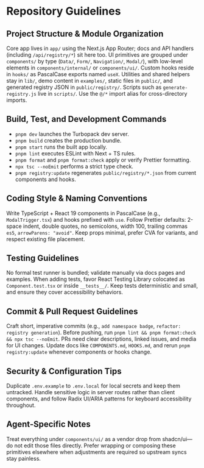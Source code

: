 # Repository Guidelines

## Project Structure & Module Organization
Core app lives in `app/` using the Next.js App Router; docs and API handlers (including `/api/registry/*`) sit here too. UI primitives are grouped under `components/` by type (`Data/`, `Form/`, `Navigation/`, `Modal/`), with low-level elements in `components/internal/` or `components/ui/`. Custom hooks reside in `hooks/` as PascalCase exports named `useX`. Utilities and shared helpers stay in `lib/`, demo content in `examples/`, static files in `public/`, and generated registry JSON in `public/registry/`. Scripts such as `generate-registry.js` live in `scripts/`. Use the `@/*` import alias for cross-directory imports.

## Build, Test, and Development Commands
- `pnpm dev` launches the Turbopack dev server.
- `pnpm build` creates the production bundle.
- `pnpm start` runs the built app locally.
- `pnpm lint` executes ESLint with Next + TS rules.
- `pnpm format` and `pnpm format:check` apply or verify Prettier formatting.
- `npx tsc --noEmit` performs a strict type check.
- `pnpm registry:update` regenerates `public/registry/*.json` from current components and hooks.

## Coding Style & Naming Conventions
Write TypeScript + React 19 components in PascalCase (e.g., `ModalTrigger.tsx`) and hooks prefixed with `use`. Follow Prettier defaults: 2-space indent, double quotes, no semicolons, width 100, trailing commas `es5`, `arrowParens: "avoid"`. Keep props minimal, prefer CVA for variants, and respect existing file placement.

## Testing Guidelines
No formal test runner is bundled; validate manually via docs pages and examples. When adding tests, favor React Testing Library colocated as `Component.test.tsx` or inside `__tests__/`. Keep tests deterministic and small, and ensure they cover accessibility behaviors.

## Commit & Pull Request Guidelines
Craft short, imperative commits (e.g., `add namespace badge`, `refactor: registry generation`). Before pushing, run `pnpm lint && pnpm format:check && npx tsc --noEmit`. PRs need clear descriptions, linked issues, and media for UI changes. Update docs like `COMPONENTS.md`, `HOOKS.md`, and rerun `pnpm registry:update` whenever components or hooks change.

## Security & Configuration Tips
Duplicate `.env.example` to `.env.local` for local secrets and keep them untracked. Handle sensitive logic in server routes rather than client components, and follow Radix UI/ARIA patterns for keyboard accessibility throughout.

## Agent-Specific Notes
Treat everything under `components/ui/` as a vendor drop from shadcn/ui—do not edit those files directly. Prefer wrapping or composing these primitives elsewhere when adjustments are required so upstream syncs stay painless.
